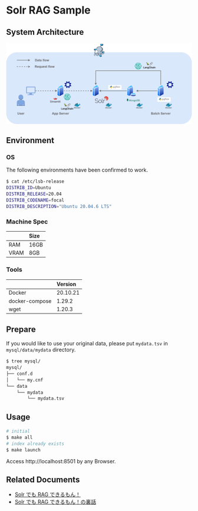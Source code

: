 # Solr RAG Sample

## System Architecture

![system-architecture](images/rag.png)

## Environment

### OS

The following environments have been confirmed to work.

```bash
$ cat /etc/lsb-release
DISTRIB_ID=Ubuntu
DISTRIB_RELEASE=20.04
DISTRIB_CODENAME=focal
DISTRIB_DESCRIPTION="Ubuntu 20.04.6 LTS"
```

### Machine Spec

|      | Size |
| :--- | :--- |
| RAM  | 16GB |
| VRAM | 8GB  |

### Tools

|                | Version  |
| :------------- | :------- |
| Docker         | 20.10.21 |
| docker-compose | 1.29.2   |
| wget           | 1.20.3   |

## Prepare

If you would like to use your original data, please put `mydata.tsv` in `mysql/data/mydata` directory.

```bash
$ tree mysql/
mysql/
├── conf.d
│   └── my.cnf
└── data
    └── mydata
        └── mydata.tsv
```

## Usage

```bash
# initial
$ make all
# index already exists
$ make launch
```

Access http://localhost:8501 by any Browser.

## Related Documents

- [Solr でも RAG できるもん！](https://zenn.dev/sashimimochi/articles/be1122c813d989)
- [Solr でも RAG できるもん！の裏話](https://zenn.dev/sashimimochi/articles/29d78fadaf8b17)
